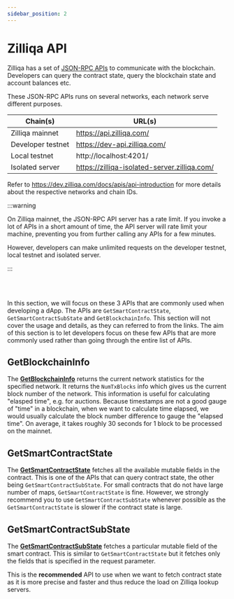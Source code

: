 ```yaml
---
sidebar_position: 2
---
```


# Zilliqa API

Zilliqa has a set of [JSON-RPC APIs](https://dev.zilliqa.com/docs/apis/api-introduction) to communicate with the blockchain. Developers can query the contract state, query the blockchain state and account balances etc.

These JSON-RPC APIs runs on several networks, each network serve different purposes.

| Chain(s)          | URL(s) |
|-------------------|-----------------------------------------------|
| Zilliqa mainnet   | https://api.zilliqa.com/                      |
| Developer testnet | https://dev-api.zilliqa.com/                  |
| Local testnet     | http://localhost:4201/                        |
| Isolated server   | https://zilliqa-isolated-server.zilliqa.com/  |

Refer to https://dev.zilliqa.com/docs/apis/api-introduction for more details about the respective networks and chain IDs.

:::warning

On Zilliqa mainnet, the JSON-RPC API server has a rate limit. If you invoke a lot of APIs in a short amount of time, the API server will rate limit your machine, preventing you from further calling any APIs for a few minutes.

However, developers can make unlimited requests on the developer testnet, local testnet and isolated server.

:::

<br/>
<br/>

In this section, we will focus on these 3 APIs that are commonly used when developing a dApp. The APIs are `GetSmartContractState`, `GetSmartContractSubState` and `GetBlockchainInfo`. This section will not cover the usage and details, as they can referred to from the links. The aim of this section is to let developers focus on these few APIs that are more commonly used rather than going through the entire list of APIs.

## GetBlockchainInfo

The [**GetBlockchainInfo**](https://dev.zilliqa.com/docs/apis/api-blockchain-get-blockchain-info) returns the current network statistics for the specified network. It returns the `NumTxBlocks` info which gives us the current block number of the network. This information is useful for calculating "elasped time", e.g. for auctions. Because timestamps are not a good gauge of "time" in a blockchain, when we want to calculate time elapsed, we would usually calculate the block number difference to gauge the "elapsed time". On average, it takes roughly 30 seconds for 1 block to be processed on the mainnet.

## GetSmartContractState

The [**GetSmartContractState**](https://dev.zilliqa.com/docs/apis/api-contract-get-smartcontract-state) fetches all the available mutable fields in the contract. This is one of the APIs that can query contract state, the other being `GetSmartContractSubState`. For small contracts that do not have large number of maps, `GetSmartContractState` is fine. However, we strongly recommend you to use `GetSmartContractSubState` whenever possible as the `GetSmartContractState` is slower if the contract state is large.

## GetSmartContractSubState

The [**GetSmartContractSubState**](https://dev.zilliqa.com/docs/apis/api-contract-get-smartcontract-substate) fetches a particular mutable field of the smart contract. This is similar to `GetSmartContractState` but it fetches only the fields that is specified in the request parameter. 

This is the **recommended** API to use when we want to fetch contract state as it is more precise and faster and thus reduce the load on Zilliqa lookup servers.